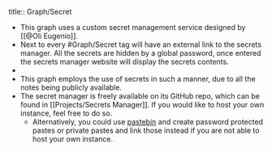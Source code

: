 title:: Graph/Secret

- This  graph uses a custom secret management service designed by [[@Oli Eugenio]].
- Next to every #Graph/Secret tag will have an external link to the secrets manager. All the secrets are hidden by a global password, once entered the secrets manager website will display the secrets contents.
-
- This graph employs the use of secrets in such a manner, due to all the notes being publicly available.
- The secret manager is freely available on its GitHub repo, which can be found in [[Projects/Secrets Manager]]. If you would like to host your own instance, feel free to do so.
	- Alternatively, you could use [pastebin](pastebin.com) and create password protected pastes or private pastes and link those instead if you are not able to host your own instance.